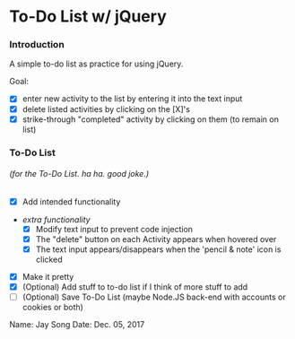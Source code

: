 # To-Do List w/ jQuery

### Introduction
A simple to-do list as practice for using jQuery.

Goal:
- [x] enter new activity to the list by entering it into the text input
- [x] delete listed activities by clicking on the \[X]'s
- [x] strike-through "completed" activity by clicking on them (to remain on list)

### To-Do List
###### (for the To-Do List. ha ha. good joke.)
- [x] Add intended functionality
- *extra functionality*
	- [x] Modify text input to prevent code injection
	- [x] The "delete" button on each Activity appears when hovered over
	- [x] The text input appears/disappears when the 'pencil & note' icon is clicked
- [x] Make it pretty
- [x] \(Optional) Add stuff to to-do list if I think of more stuff to add 
- [ ] \(Optional) Save To-Do List (maybe Node.JS back-end with accounts or cookies or both)

Name: Jay Song
Date: Dec. 05, 2017
